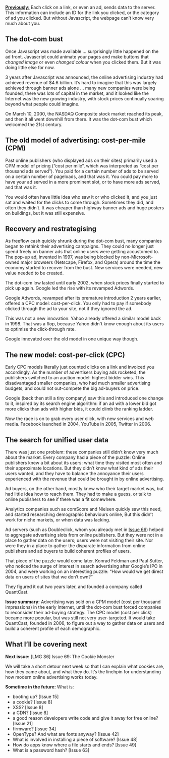 [**Previously:**](https://buttondown.email/laymansguide/archive/) Each click on a link, or even an ad, sends data to the server. This information can include an ID for the link you clicked, or the category of ad you clicked. But without Javascript, the webpage can’t know very much about you.

## The dot-com bust

Once Javascript was made available … surprisingly little happened on the ad front. Javascript could animate your pages and make buttons that *changed image* or even *changed colour* when you clicked them. But it was doing little else for now.

3 years after Javascript was announced, the online advertising industry had achieved revenue of $4.6 billion. It’s hard to imagine that this was largely achieved through banner ads alone … many new companies were being founded, there was lots of capital in the market, and it looked like the Internet was the new growing industry, with stock prices continually soaring beyond what people could imagine.

On March 10, 2000, the NASDAQ Composite stock market reached its peak, and then it all went downhill from there. It was the dot-com bust which welcomed the 21st century.

## The old model of advertising: cost-per-mile (CPM)

Past online publishers (who displayed ads on their sites) primarily used a CPM model of pricing (“cost per mile”, which was interpreted as “cost per thousand ads served”). You paid for a certain number of ads to be served on a certain number of pageloads, and that was it. You could pay more to have your ad served in a more prominent slot, or to have more ads served, and that was it.

You would often have little idea who saw it or who clicked it, and you just sat and waited for the clicks to come through. Sometimes they did, and often they didn’t. It was cheaper than highway banner ads and huge posters on buildings, but it was still expensive.

## Recovery and restrategising

As freeflow cash quickly shrunk during the dot-com bust, many companies began to rethink their advertising campaigns. They could no longer just spend freely on banner ads that online users were getting accustomed to. The pop-up ad, invented in 1997, was being blocked by non-Microsoft-owned major browsers (Netscape, Firefox, and Opera) around the time the economy started to recover from the bust. New services were needed, new value needed to be created.

The dot-com low lasted until early 2002, when stock prices finally started to pick up again. Google led the rise with its revamped Adwords.

Google Adwords, revamped after its premature introduction 2 years earlier, offered a CPC model: cost-per-click. You only had to pay if somebody clicked through the ad to your site, not if they ignored the ad.

This was not a new innovation: Yahoo already offered a similar model back in 1998. That was a flop, because Yahoo didn't know enough about its users to optimise the click-through rate.

Google innovated over the old model in one unique way though.

## The new model: cost-per-click (CPC)

Early CPC models literally just counted clicks on a link and invoiced you accordingly. As the number of advertisers buying ads rocketed, the publishers switched to an auction model: highest bidder wins. This disadvantaged smaller companies, who had much smaller advertising budgets, and could not out-compete the big ad-buyers on price.

Google (back then still a tiny company) saw this and introduced one change to it, inspired by its search engine algorithm: if an ad with a lower bid got more clicks than ads with higher bids, it could climb the ranking ladder.

Now the race is on to grab every user click, with new services and web media. Facebook launched in 2004, YouTube in 2005, Twitter in 2006.

## The search for unified user data

There was just one problem: these companies still didn’t know very much about the market. Every company had a piece of the puzzle: Online publishers knew a bit about its users: what time they visited most often and their approximate locations. But they didn’t know what kind of ads their users wanted, and they have to balance the annoyance their users experienced with the revenue that could be brought in by online advertising.

Ad buyers, on the other hand, mostly knew who their target market was, but had little idea how to reach them. They had to make a guess, or talk to online publishers to see if there was a fit somewhere.

Analytics companies such as comScore and Nielsen quickly saw this need, and started researching demographic behaviours online, But this didn’t work for niche markets, or when data was lacking.

Ad servers (such as Doubleclick, whom you already met in [Issue 66]()) helped to aggregate advertising slots from online publishers. But they were not in a place to gather data on the users; users were not visiting their site. Nor were they in a place to gather the disparate information from online publishers and ad buyers to build coherent profiles of users.

That piece of the puzzle would come later. Konrad Feldman and Paul Sutter, who noticed the surge of interest in search advertising after Google’s IPO in 2004, and were working on an interesting puzzle: “How would we get direct data on users of sites that we don’t own?”

They figured it out two years later, and founded a company called QuantCast.

**Issue summary:** Advertising was sold on a CPM model (cost per thousand impressions) in the early Internet, until the dot-com bust forced companies to reconsider their ad-buying strategy. The CPC model (cost per click) became more popular, but was still not very user-targeted. It would take QuantCast, founded in 2006, to figure out a way to gather data on users and build a coherent profile of each demographic.

## What I’ll be covering next

**Next issue:** [LMG S6] Issue 69: The Cookie Monster

We will take a short detour next week so that I can explain what cookies are, how they came about, and what they do. It’s the linchpin for understanding how modern online advertising works today.

**Sometime in the future:** What is:

- booting up? [Issue 15]
- a cookie? [Issue 8]
- XSS? [Issue 8]
- a CDN? [Issue 8]
- a good reason developers write code and give it away for free online? [Issue 21]
- firmware? [Issue 34]
- OpenType? And what are fonts anyway? [Issue 42]
- What is involved in installing a piece of software? [Issue 48]
- How do apps know where a file starts and ends? [Issue 49]
- What is a password hash? [Issue 63]
